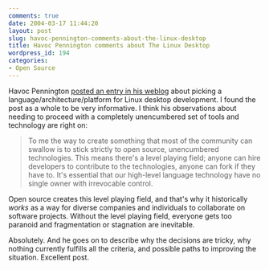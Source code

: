 ```yaml
---
comments: true
date: 2004-03-17 11:44:20
layout: post
slug: havoc-pennington-comments-about-the-linux-desktop
title: Havoc Pennington comments about The Linux Desktop
wordpress_id: 194
categories:
- Open Source
---
```


Havoc Pennington [posted an entry in his weblog](http://ometer.com/desktop-language.html) about picking a language/architecture/platform for Linux desktop development. I found the post as a whole to be very informative. I think his observations about needing to proceed with a completely unencumbered set of tools and technology are right on:


> To me the way to create something that most of the community can swallow is to stick strictly to open source, unencumbered technologies. This means there's a level playing field; anyone can hire developers to contribute to the technologies, anyone can fork if they have to. It's essential that our high-level language technology have no single owner with irrevocable control.

Open source creates this level playing field, and that's why it historically _works_ as a way for diverse companies and individuals to collaborate on software projects. Without the level playing field, everyone gets too paranoid and fragmentation or stagnation are inevitable. 


Absolutely. And he goes on to describe why the decisions are tricky, why nothing currently fulfills all the criteria, and possible paths to improving the situation. Excellent post.
